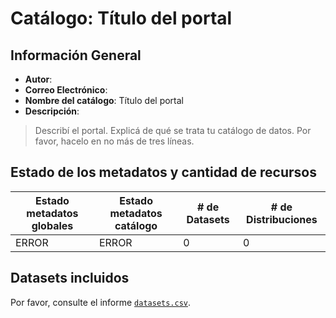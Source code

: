 
# Catálogo: Título del portal

## Información General

- **Autor**: 
- **Correo Electrónico**: 
- **Nombre del catálogo**: Título del portal
- **Descripción**:

> Describí el portal. Explicá de qué se trata tu catálogo de datos. Por favor, hacelo en no más de tres líneas.

## Estado de los metadatos y cantidad de recursos

Estado metadatos globales | Estado metadatos catálogo | # de Datasets | # de Distribuciones
--------------------------|---------------------------|---------------|--------------------
ERROR | ERROR | 0 | 0

## Datasets incluidos

Por favor, consulte el informe [`datasets.csv`](datasets.csv).
